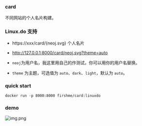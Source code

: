 ### card
不同网站的个人名片构建。



### Linux.do 支持

* https://xxx/card/{neoj.svg} 个人名片

* http://127.0.0.1:8000/card/neoj.svg?theme=auto

* `neoj`为用户名，我这里用自己的作测试，你可以用你的用户名替换。
* `theme` 为主题，可选值为 `auto`、`dark`、`light`，默认为 `auto`。



### quick start

```shell
docker run -p 8000:8000 firshme/card:linuxdo
```

### demo

![img.png](https://linuxdocard.booting.chat/card/neoj.svg)

